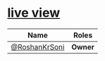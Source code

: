 # [live view](https://andreafaith.github.io/)

Name  | Roles
------------ | -------------
[@RoshanKrSoni](https://github.com/andreafaith) | **Owner**

